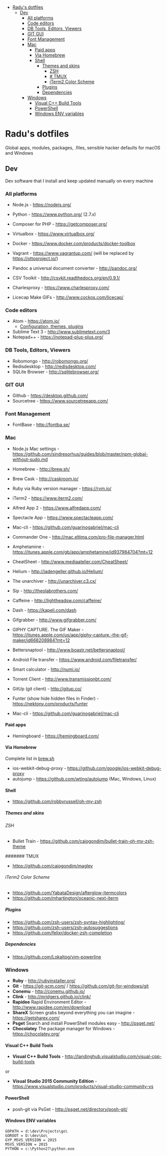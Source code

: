 <!-- TOC depthFrom:1 depthTo:6 withLinks:1 updateOnSave:1 orderedList:0 -->

- [Radu's dotfiles](#radus-dotfiles)
	- [Dev](#dev)
		- [All platforms](#all-platforms)
		- [Code editors](#code-editors)
		- [DB Tools, Editors, Viewers](#db-tools-editors-viewers)
		- [GIT GUI](#git-gui)
		- [Font Management](#font-management)
		- [Mac](#mac)
			- [Paid apps](#paid-apps)
			- [Via Homebrew](#via-homebrew)
			- [Shell](#shell)
				- [Themes and skins](#themes-and-skins)
					- [ZSH](#zsh)
					- [# TMUX](#-tmux)
					- [iTerm2 Color Scheme](#iterm2-color-scheme)
				- [Plugins](#plugins)
				- [Dependencies](#dependencies)
		- [Windows](#windows)
			- [Visual C++ Build Tools](#visual-c-build-tools)
			- [PowerShell](#powershell)
			- [Windows ENV variables](#windows-env-variables)

<!-- /TOC -->

# Radu's dotfiles

Global apps, modules, packages, .files, sensible hacker defaults for macOS and Windows

## Dev

Dev software that I install and keep updated manually on every machine

### All platforms

* Node.js - https://nodejs.org/
* Python - https://www.python.org/ (2.7.x)
* Composer for PHP - https://getcomposer.org/
* Virtualbox - https://www.virtualbox.org/
* Docker - https://www.docker.com/products/docker-toolbox
* Vagrant - https://www.vagrantup.com/ (will be replaced by https://ottoproject.io/)

* Pandoc a universal document converter - http://pandoc.org/
* CSV Toolkit - http://csvkit.readthedocs.org/en/0.9.1/
* Charlesproxy - https://www.charlesproxy.com/
* Licecap Make GIFs - http://www.cockos.com/licecap/

### Code editors

* Atom - https://atom.io/
	* [Configuration, themes, plugins](.atom/README.md)
* Sublime Text 3 - http://www.sublimetext.com/3
* Notepad++ - https://notepad-plus-plus.org/

### DB Tools, Editors, Viewers

* Robomongo - http://robomongo.org/
* Redisdesktop - http://redisdesktop.com/
* SQLite Browser - http://sqlitebrowser.org/

### GIT GUI

* Github - https://desktop.github.com/
* Sourcetree - https://www.sourcetreeapp.com/

### Font Management

* FontBase - http://fontba.se/

### Mac

* Node.js Mac settings - https://github.com/sindresorhus/guides/blob/master/npm-global-without-sudo.md
* Homebrew - http://brew.sh/
* Brew Cask - http://caskroom.io/
* Ruby via Ruby version manager - https://rvm.io/
* iTerm2 - https://www.iterm2.com/
* Alfred App 2 - https://www.alfredapp.com/
* Spectacle App - https://www.spectacleapp.com/
* Mac-cli - https://github.com/guarinogabriel/mac-cli

* Commander One - http://mac.eltima.com/pro-file-manager.html
* Amphetamine - https://itunes.apple.com/gb/app/amphetamine/id937984704?mt=12
* CheatSheet - http://www.mediaatelier.com/CheatSheet/
* Helium - http://jadengeller.github.io/Helium/
* The unarchiver - http://unarchiver.c3.cx/
* Sip - http://theolabrothers.com/
* Caffeine - http://lightheadsw.com/caffeine/
* Dash - https://kapeli.com/dash
* Gifgrabber - http://www.gifgrabber.com/
* GIPHY CAPTURE. The GIF Maker - https://itunes.apple.com/us/app/giphy-capture.-the-gif-maker/id668208984?mt=12
* Bettersnaptool - http://www.boastr.net/bettersnaptool/
* Android File transfer - https://www.android.com/filetransfer/
* Smart calculator - http://numi.io/
* Torrent Client - http://www.transmissionbt.com/
* GitUp (git client) - http://gitup.co/
* Funter (show hide hidden files in Finder) - https://nektony.com/products/funter
* Mac-cli - https://github.com/guarinogabriel/mac-cli

#### Paid apps

* Hemingboard - https://hemingboard.com/

#### Via Homebrew

Complete list in [brew.sh](brew.sh)

* ios-webkit-debug-proxy - https://github.com/google/ios-webkit-debug-proxy
* autojump - https://github.com/wting/autojump (Mac, Windows, Linux)

#### Shell

- https://github.com/robbyrussell/oh-my-zsh

##### Themes and skins

###### ZSH

- Bullet Train - https://github.com/caiogondim/bullet-train-oh-my-zsh-theme

####### TMUX

- https://github.com/caiogondim/maglev

###### iTerm2 Color Scheme

- https://github.com/YabataDesign/afterglow-itermcolors
- https://github.com/mhartington/oceanic-next-iterm

##### Plugins

- https://github.com/zsh-users/zsh-syntax-highlighting/
- https://github.com/zsh-users/zsh-autosuggestions
- https://github.com/felixr/docker-zsh-completion

##### Dependencies

- https://github.com/Lokaltog/vim-powerline

### Windows

* **Ruby** - http://rubyinstaller.org/
* **Git** - https://git-scm.com/ / https://github.com/git-for-windows/git
* **Conemu** - http://conemu.github.io/
* **Clink** - http://mridgers.github.io/clink/
* **Rapidee** Rapid Environment Editor - http://www.rapidee.com/en/download
* **ShareX** Screen grabs beyond everything you can imagine - https://getsharex.com/
* **Psget** Search and install PowerShell modules easy - http://psget.net/
* **Chocolatey** The package manager for Windows - https://chocolatey.org/

#### Visual C++ Build Tools
* **Visual C++ Build Tools** - http://landinghub.visualstudio.com/visual-cpp-build-tools

or

* **Visual Studio 2015 Community Edition** - https://www.visualstudio.com/products/visual-studio-community-vs

#### PowerShell
* posh-git via PsGet - http://psget.net/directory/posh-git/

#### Windows ENV variables

```
GOPATH = d:\dev\Projects\go\
GOROOT = D:\dev\Go\
GYP_MSVS_VERSION = 2015
MSVS_VERSION = 2015
PYTHON = c:\Python27\python.exe
```
